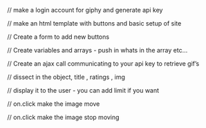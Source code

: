 //  make a login account for giphy and generate api key

//  make an html template with buttons and basic setup of site 

//  Create a form to add new buttons

//  Create variables and arrays - push in whats in the array etc…

//  Create an ajax call communicating to your api key to retrieve gif’s

//  dissect in the object, title , ratings , img

//  display it to the user - you can add limit if you want

//  on.click make the image move

//  on.click make the image stop moving

